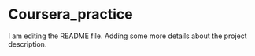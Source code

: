 # Coursera_practice
I am editing the README file. Adding some more details about the project description.


